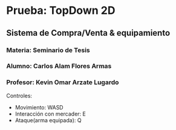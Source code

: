 # Prueba: TopDown 2D
## Sistema de Compra/Venta & equipamiento

### Materia: Seminario de Tesis
### Alumno: Carlos Alam Flores Armas
### Profesor: Kevin Omar Arzate Lugardo

Controles:
- Movimiento: WASD
- Interacción con mercader: E
- Ataque(arma equipada): Q